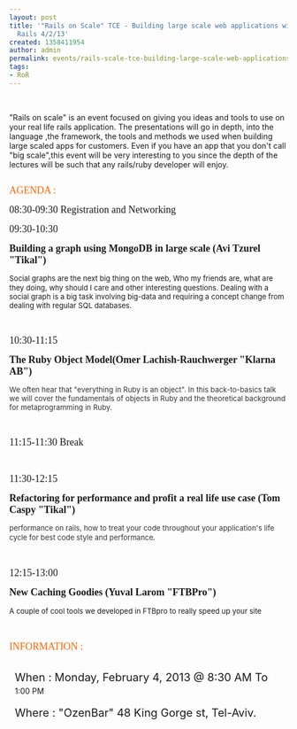 ```yaml
---
layout: post
title: '"Rails on Scale" TCE - Building large scale web applications with Ruby on
  Rails 4/2/13'
created: 1358411954
author: admin
permalink: events/rails-scale-tce-building-large-scale-web-applications-ruby-rails-4213
tags:
- RoR
---
```

<p>&nbsp;</p>
<p>&quot;Rails on scale&quot; is an event focused on giving you ideas and tools to use on your real life rails application. The presentations will go in depth, into the language ,the framework, the tools and methods we used when building large scaled apps for customers. Even if you have an app that you don&#39;t call &quot;big scale&quot;,this event will be very interesting to you since the depth of the lectures will be such that any rails/ruby developer will enjoy.&nbsp;</p>
<p><strong style="font-family: Verdana; font-size: x-large;"><a href="http://meetup.tikalk.com/events/97046132/"><img alt="" src="http://www.tikalk.com/files/upload/1/meetup_0.png" /></a></strong></p>
<p><span style="color: rgb(255, 102, 0);"><span style="font-size: large;"><span style="font-family: Verdana;">AGENDA :</span></span></span></p>
<p><span style="font-family: Verdana;"><span style="font-size: large;">08:30-09:30 Registration and Networking</span></span></p>
<p><span style="font-family: Verdana;"><span style="font-size: large;">09:30-10:30 </span></span></p>
<p><span style="font-family: Verdana;"><span style="font-size: large;"><strong>Building a graph using MongoDB in large scale (Avi Tzurel &quot;Tikal&quot;)</strong></span></span></p>
<p><span style="font-size: small;">Social graphs are the next big thing on the web, Who my friends are, what are they doing, why should I care and other interesting questions.</span>&nbsp;<span style="font-size: small;">Dealing with a social graph is a big task involving big-data and requiring a concept change from dealing with regular SQL databases.</span></p>
<p>&nbsp;</p>
<p><span style="font-family: Verdana;"><span style="font-size: large;">10:30-11:15 </span></span></p>
<p><span style="font-family: Verdana;"><span style="font-size: large;"><strong>The Ruby Object Model(Omer Lachish-Rauchwerger &quot;Klarna AB&quot;)</strong></span></span></p>
<p><span style="color: rgb(51, 51, 51); font-size: small;">We often hear that &quot;everything in Ruby is an object&quot;. In this back-to-basics talk we will cover the fundamentals of objects in Ruby and the theoretical background for metaprogramming in Ruby.</span></p>
<p>&nbsp;</p>
<p><span style="font-family: Verdana;"><span style="font-size: large;">11:15-11:30 Break</span></span></p>
<p>&nbsp;</p>
<p><span style="font-family: Verdana;"><span style="font-size: large;">11:30-12:15 </span></span></p>
<p><span style="font-family: Verdana;"><span style="font-size: large;"><strong>Refactoring for performance and profit a real life use case (Tom Caspy &quot;Tikal&quot;) </strong></span></span></p>
<p><span style="color: rgb(51, 51, 51); font-size: small;">performance on rails, how to treat your code throughout your application&#39;s life cycle for best code style and performance</span><em style="color: rgb(51, 51, 51); font-size: medium; font-family: Verdana;">.</em></p>
<p>&nbsp;</p>
<p><span style="font-family: Verdana;"><span style="font-size: large;">12:15-13:00 </span></span></p>
<p><font face="Verdana" size="4"><b>New Caching Goodies</b></font><strong style="font-family: Verdana;"><span style="font-size: large;"> (Yuval Larom &quot;FTBPro&quot;)</span></strong></p>
<p><span style="font-size: small;">A couple of cool tools we developed in FTBpro to really speed up your site</span><em style="color: rgb(51, 51, 51); font-size: medium;"><span style="font-family: Verdana;">&nbsp;</span></em></p>
<p>&nbsp;</p>
<p><span style="font-size: large;"><span style="color: rgb(255, 102, 0);"><span style="font-family: Verdana;">INFORMATION :</span></span></span></p>
<div class="figureset">
	<div class="clearfix figureset-description" id="event-when-display" style="display: table-cell; vertical-align: top; width: auto; padding-left: 10px; text-transform: capitalize;">
		<p class="headline" style="margin-bottom: 0.25em; font-family: inherit; font-size: 20px; line-height: 22px;">When : Monday, February 4, 2013 @&nbsp;8:30 AM To&nbsp;</p>
		<time id="event-end-time" style="display: inline; font-family: inherit;">
			1:00 PM</time>
	</div>
</div>
<div class="figureset">
	<div class="clearfix figureset-description" id="event-where-display" itemprop="location" itemscope="" itemtype="http://schema.org/Place" style="display: table-cell; vertical-align: top; width: auto; padding-left: 10px;">
		<p class="headline" itemprop="name" style="margin-bottom: 0.25em; font-family: inherit; font-size: 20px; line-height: 22px;">Where : &quot;OzenBar&quot; 48 King Gorge st, Tel-Aviv.<span style="line-height: 21px; color: rgb(136, 136, 136); font-family: inherit;">&nbsp;</span></p>
	</div>
</div>
<p>&nbsp;</p>
